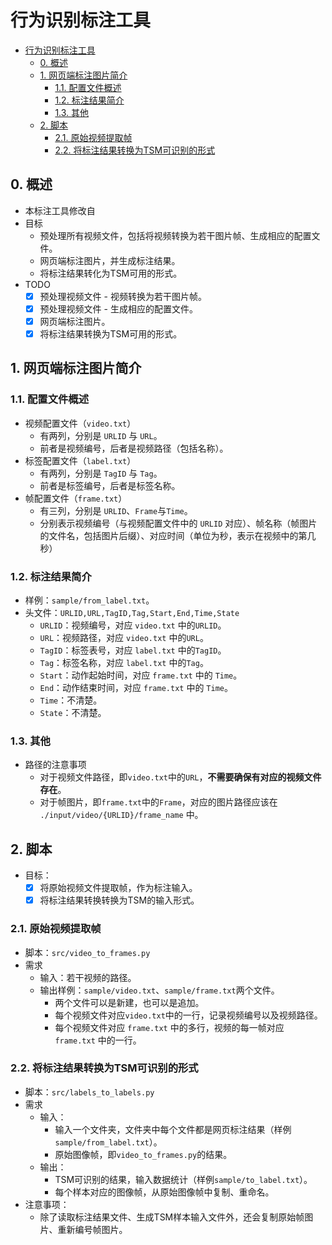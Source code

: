 # 行为识别标注工具

+ [行为识别标注工具](#行为识别标注工具)
  + [0. 概述](#0-概述)
  + [1. 网页端标注图片简介](#1-网页端标注图片简介)
    + [1.1. 配置文件概述](#11-配置文件概述)
    + [1.2. 标注结果简介](#12-标注结果简介)
    + [1.3. 其他](#13-其他)
  + [2. 脚本](#2-脚本)
    + [2.1. 原始视频提取帧](#21-原始视频提取帧)
    + [2.2. 将标注结果转换为TSM可识别的形式](#22-将标注结果转换为tsm可识别的形式)

## 0. 概述
+ 本标注工具修改自
+ 目标
  + 预处理所有视频文件，包括将视频转换为若干图片帧、生成相应的配置文件。
  + 网页端标注图片，并生成标注结果。
  + 将标注结果转化为TSM可用的形式。
+ TODO
  + [x] 预处理视频文件 - 视频转换为若干图片帧。
  + [x] 预处理视频文件 - 生成相应的配置文件。
  + [x] 网页端标注图片。
  + [x] 将标注结果转换为TSM可用的形式。

## 1. 网页端标注图片简介

### 1.1. 配置文件概述
+ 视频配置文件（`video.txt`）
  + 有两列，分别是 `URLID` 与 `URL`。
  + 前者是视频编号，后者是视频路径（包括名称）。
+ 标签配置文件（`label.txt`）
  + 有两列，分别是 `TagID` 与 `Tag`。
  + 前者是标签编号，后者是标签名称。
+ 帧配置文件（`frame.txt`）
  + 有三列，分别是 `URLID`、`Frame`与`Time`。
  + 分别表示视频编号（与视频配置文件中的 `URLID` 对应）、帧名称（帧图片的文件名，包括图片后缀）、对应时间（单位为秒，表示在视频中的第几秒）

### 1.2. 标注结果简介
+ 样例：`sample/from_label.txt`。
+ 头文件：`URLID,URL,TagID,Tag,Start,End,Time,State`
  + `URLID`：视频编号，对应 `video.txt` 中的`URLID`。
  + `URL`：视频路径，对应 `video.txt` 中的`URL`。
  + `TagID`：标签表号，对应 `label.txt` 中的`TagID`。
  + `Tag`：标签名称，对应 `label.txt` 中的`Tag`。
  + `Start`：动作起始时间，对应 `frame.txt` 中的 `Time`。
  + `End`：动作结束时间，对应 `frame.txt` 中的 `Time`。
  + `Time`：不清楚。
  + `State`：不清楚。

### 1.3. 其他
+ 路径的注意事项
  + 对于视频文件路径，即`video.txt`中的`URL`，**不需要确保有对应的视频文件存在**。
  + 对于帧图片，即`frame.txt`中的`Frame`，对应的图片路径应该在 `./input/video/{URLID}/frame_name` 中。

## 2. 脚本
+ 目标：
  + [x] 将原始视频文件提取帧，作为标注输入。
  + [x] 将标注结果转换转换为TSM的输入形式。

### 2.1. 原始视频提取帧
+ 脚本：`src/video_to_frames.py`
+ 需求
  + 输入：若干视频的路径。
  + 输出样例：`sample/video.txt`、`sample/frame.txt`两个文件。
    + 两个文件可以是新建，也可以是追加。
    + 每个视频文件对应`video.txt`中的一行，记录视频编号以及视频路径。
    + 每个视频文件对应 `frame.txt` 中的多行，视频的每一帧对应 `frame.txt` 中的一行。

### 2.2. 将标注结果转换为TSM可识别的形式
+ 脚本：`src/labels_to_labels.py`
+ 需求
  + 输入：
    + 输入一个文件夹，文件夹中每个文件都是网页标注结果（样例 `sample/from_label.txt`）。
    + 原始图像帧，即`video_to_frames.py`的结果。
  + 输出：
    + TSM可识别的结果，输入数据统计（样例`sample/to_label.txt`）。
    + 每个样本对应的图像帧，从原始图像帧中复制、重命名。
+ 注意事项：
  + 除了读取标注结果文件、生成TSM样本输入文件外，还会复制原始帧图片、重新编号帧图片。